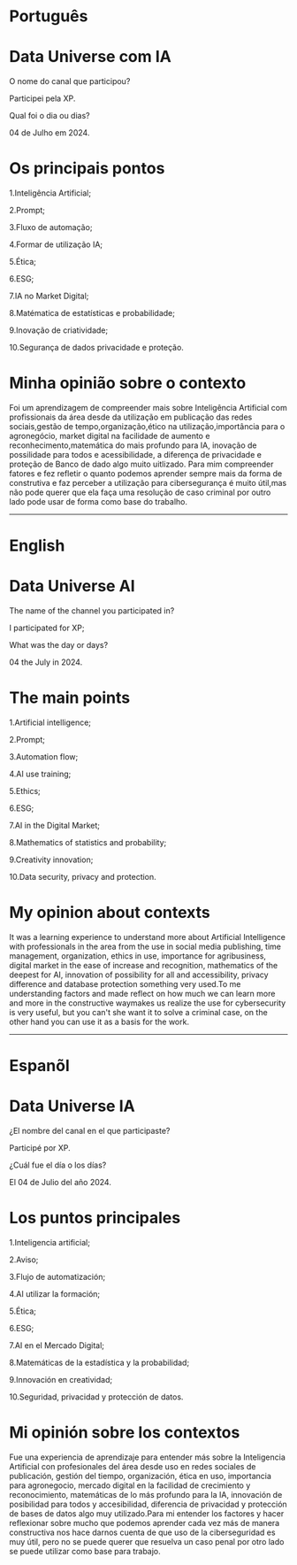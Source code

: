 
# Português 

# Data Universe com IA

O nome do canal que participou?

Participei pela XP.

Qual foi o dia ou dias?

04 de Julho em 2024.

# Os principais pontos

1.Inteligência  Artificial;

2.Prompt;

3.Fluxo de automação;

4.Formar de utilização  IA;

5.Ética;

6.ESG;

7.IA no Market Digital;

8.Matématica de estatísticas e probabilidade;

9.Inovação de criatividade;

10.Segurança de dados privacidade e proteção.


# Minha opinião sobre o contexto

<p>Foi  um aprendizagem de compreender mais sobre Inteligência  Artificial com profissionais da área desde da utilização em publicação das redes sociais,gestão de tempo,organização,ético na utilização,importância  para o agronegócio, market digital na facilidade de aumento e reconhecimento,matemática do mais profundo para IA, inovação de possilidade para todos e  acessibilidade, a diferença de privacidade e proteção de Banco de dado algo muito uitlizado. Para mim compreender fatores e fez refletir o quanto podemos aprender sempre mais da forma de construtiva e faz perceber  a utilização para cibersegurança é muito  útil,mas não pode querer que ela faça uma resolução de caso criminal por outro lado pode usar de forma como base do trabalho.</p>

--------------------------------------------------------------------------------------------------------------------------------

#  English 

 # Data Universe AI 


The name of the channel you participated in?

I participated for XP;

What was the day or days?

04 the July in 2024.

# The main points

1.Artificial intelligence;

2.Prompt;

3.Automation flow;

4.AI use training;

5.Ethics;

6.ESG;

7.AI in the Digital Market;

8.Mathematics of statistics and probability;

9.Creativity innovation;

10.Data security, privacy and protection.


# My opinion about contexts


<p>It was a learning experience to understand more about Artificial Intelligence with professionals in the area from the use in social media publishing, time management, organization, ethics in use, importance for agribusiness, digital market in the ease of increase and recognition, mathematics of the deepest for AI, innovation of possibility for all and accessibility, privacy difference and database protection something very used.To me understanding factors and made reflect on how much we can learn more and more in the constructive waymakes us realize the use for cybersecurity is very useful, but you can't she want it to solve a criminal case, on the other hand you can use it as a basis for the work.</p>

--------------------------------------------------------------------------------------------------------------------------------

# Espanõl

# Data Universe IA

¿El nombre del canal en el que participaste?

Participé por XP.

¿Cuál fue el día o los días?

El 04 de Julio del año 2024.

# Los puntos principales

1.Inteligencia artificial;

2.Aviso;

3.Flujo de automatización;

4.AI utilizar la formación;

5.Ética;

6.ESG;

7.AI en el Mercado Digital;

8.Matemáticas de la estadística y la probabilidad;

9.Innovación en creatividad;

10.Seguridad, privacidad y protección de datos.

# Mi opinión sobre los contextos

<P>Fue una experiencia de aprendizaje para entender más sobre la Inteligencia Artificial con profesionales del área desde uso en redes sociales de publicación, gestión del tiempo, organización, ética en uso, importancia para agronegocio, mercado digital en la facilidad de crecimiento y reconocimiento, matemáticas de lo más profundo para la IA, innovación de posibilidad para todos y accesibilidad, diferencia de privacidad y protección de bases de datos algo muy utilizado.Para mi entender los factores y hacer reflexionar sobre mucho que podemos aprender cada vez más de manera constructiva nos hace darnos cuenta de que  uso de la ciberseguridad es muy útil, pero no se puede querer que resuelva un caso penal por otro lado se puede utilizar como base para trabajo.</P>

